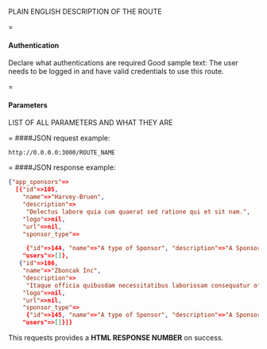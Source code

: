 <!-- --- title: GET /post_comments/user/:id -->

PLAIN ENGLISH DESCRIPTION OF THE ROUTE

=
#### Authentication

Declare what authentications are required
Good sample text: The user needs to be logged in and have valid credentials to use this route.

=
#### Parameters

LIST OF ALL PARAMETERS AND WHAT THEY ARE

=
####JSON request example:
```
http://0.0.0.0:3000/ROUTE_NAME
```

=
####JSON response example:

```json
{"app_sponsors"=>
  [{"id"=>105,
    "name"=>"Harvey-Bruen",
    "description"=>
     "Delectus labore quia cum quaerat sed ratione qui et sit nam.",
    "logo"=>nil,
    "url"=>nil,
    "sponsor_type"=>

     {"id"=>144, "name"=>"A type of Sponsor", "description"=>"A Sponsor Type"},
    "users"=>[]},
   {"id"=>106,
    "name"=>"Zboncak Inc",
    "description"=>
     "Itaque officia quibusdam necessitatibus laboriosam consequatur officiis qui aspernatur unde.",
    "logo"=>nil,
    "url"=>nil,
    "sponsor_type"=>
     {"id"=>145, "name"=>"A type of Sponsor", "description"=>"A Sponsor Type"},
    "users"=>[]}]}
```

This requests provides a <strong>HTML RESPONSE NUMBER</strong> on success.